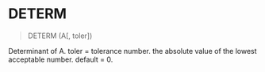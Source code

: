 # DETERM

> DETERM (A[, toler])

Determinant of A. toler = tolerance number. the absolute value of the lowest acceptable number. default = 0.


